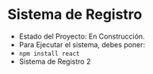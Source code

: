 <h1> Sistema de Registro  </h1>

- Estado del Proyecto:  En Construcción.
- Para Ejecutar el sistema, debes poner:
- ```npm install react```
- Sistema de Registro 2
